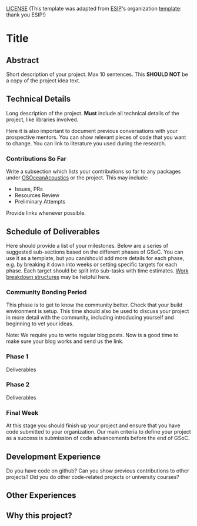 
[LICENSE](https://github.com/ESIPFed/gsoc/blob/master/LICENSE) (This template was adapted from [ESIP](https://www.esipfed.org/)'s organization [template](https://github.com/ESIPFed/gsoc/blob/master/STUDENT-proposal-template.md): thank you ESIP!)

# Title

## Abstract

Short description of your project. Max 10 sentences. This **SHOULD NOT** be a
copy of the project idea text.

## Technical Details

Long description of the project. **Must** include all technical details of the
project, like libraries involved.

Here it is also important to document previous conversations with your prospective mentors. You can show relevant pieces of code that you want to change. You can link to literature you used during the research.

### Contributions So Far

Write a subsection which lists your contributions so far to any packages under [OSOceanAcoustics](https://github.com/OSOceanAcoustics) or the project. This may include:

* Issues, PRs
* Resources Review
* Preliminary Attempts

Provide links whenever possible.

## Schedule of Deliverables

Here should provide a list of your milestones. Below are a series of suggested sub-sections based on the
different phases of GSoC. You can use it as a template, but you can/should add more details
for each phase, e.g. by breaking it down into weeks or setting specific targets for each
phase. Each target should be split into sub-tasks with time estimates. [Work
breakdown structures](https://en.wikipedia.org/wiki/Work_breakdown_structure) may be helpful here.

### **Community Bonding Period**

This phase is to get to know the community better. Check that your build environment is setup. This time should also be used to discuss your project in more detail with the community, including introducing yourself and beginning to vet your ideas.

Note: We require you to write regular blog posts. Now is a good time to make sure your blog works and send us the link.

### **Phase 1**

Deliverables

### **Phase 2**

Deliverables

### **Final Week**

At this stage you should finish up your project and ensure that you have code submitted to your organization. Our main criteria to define your project as a success is submission of code advancements before the end of GSoC.

## Development Experience

Do you have code on github? Can you show previous contributions to other projects?
Did you do other code-related projects or university courses?

## Other Experiences

## Why this project?
